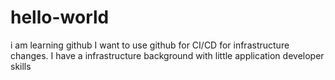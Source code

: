 # hello-world
i am learning github
I want to use github for CI/CD  for infrastructure changes.
I have a infrastructure background  with little application developer skills

